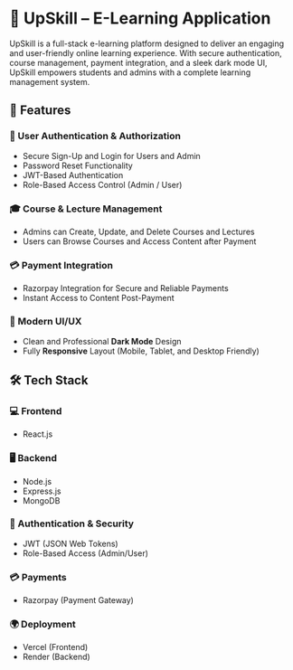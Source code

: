 # 📘 UpSkill – E-Learning Application

UpSkill is a full-stack e-learning platform designed to deliver an engaging and user-friendly online learning experience. With secure authentication, course management, payment integration, and a sleek dark mode UI, UpSkill empowers students and admins with a complete learning management system.

## 🚀 Features

### 🔐 User Authentication & Authorization
- Secure Sign-Up and Login for Users and Admin
- Password Reset Functionality
- JWT-Based Authentication
- Role-Based Access Control (Admin / User)

### 🎓 Course & Lecture Management
- Admins can Create, Update, and Delete Courses and Lectures
- Users can Browse Courses and Access Content after Payment

### 💳 Payment Integration
- Razorpay Integration for Secure and Reliable Payments
- Instant Access to Content Post-Payment

### 🌙 Modern UI/UX
- Clean and Professional **Dark Mode** Design
- Fully **Responsive** Layout (Mobile, Tablet, and Desktop Friendly)

## 🛠️ Tech Stack

### 💻 Frontend
- React.js

### 🖥️ Backend
- Node.js
- Express.js
- MongoDB

### 🔐 Authentication & Security
- JWT (JSON Web Tokens)
- Role-Based Access (Admin/User)

### 💳 Payments 
- Razorpay (Payment Gateway)

### 🌍 Deployment
- Vercel (Frontend)
- Render (Backend)
